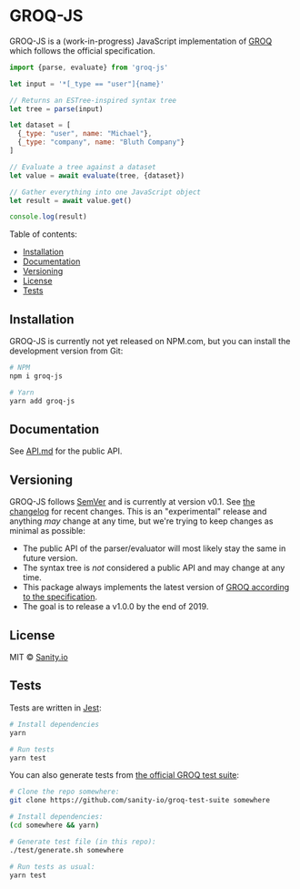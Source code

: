 # GROQ-JS

GROQ-JS is a (work-in-progress) JavaScript implementation of [GROQ](https://www.sanity.io/docs/data-store/how-queries-work) which follows the official specification.

```javascript
import {parse, evaluate} from 'groq-js'

let input = '*[_type == "user"]{name}'

// Returns an ESTree-inspired syntax tree
let tree = parse(input)

let dataset = [
  {_type: "user", name: "Michael"},
  {_type: "company", name: "Bluth Company"}
]

// Evaluate a tree against a dataset
let value = await evaluate(tree, {dataset})

// Gather everything into one JavaScript object
let result = await value.get()

console.log(result)
```

Table of contents:

- [Installation](#installation)
- [Documentation](#documentation)
- [Versioning](#versioning)
- [License](#license)
- [Tests](#tests)

## Installation

GROQ-JS is currently not yet released on NPM.com, but you can install the development version from Git:

```bash
# NPM
npm i groq-js

# Yarn
yarn add groq-js
```

## Documentation

See [API.md](API.md) for the public API.

## Versioning

GROQ-JS follows [SemVer](https://semver.org) and is currently at version v0.1.
See [the changelog](CHANGELOG.md) for recent changes.
This is an "experimental" release and anything *may* change at any time, but we're trying to keep changes as minimal as possible:

- The public API of the parser/evaluator will most likely stay the same in future version.
- The syntax tree is *not* considered a public API and may change at any time.
- This package always implements the latest version of [GROQ according to the specification](https://github.com/sanity-io/groq). 
- The goal is to release a v1.0.0 by the end of 2019.

## License

MIT © [Sanity.io](https://www.sanity.io/)

## Tests

Tests are written in [Jest](https://jestjs.io/):

```bash
# Install dependencies
yarn

# Run tests
yarn test
```

You can also generate tests from [the official GROQ test suite](https://github.com/sanity-io/groq-test-suite):

```bash
# Clone the repo somewhere:
git clone https://github.com/sanity-io/groq-test-suite somewhere

# Install dependencies:
(cd somewhere && yarn)

# Generate test file (in this repo):
./test/generate.sh somewhere

# Run tests as usual:
yarn test
```
